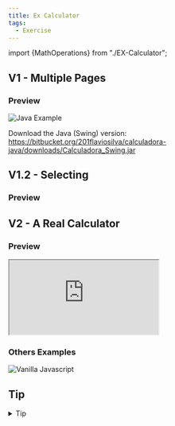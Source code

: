 ```yaml
---
title: Ex Calculator
tags:
  - Exercise
---
```


import {MathOperations} from "./EX-Calculator";

## V1 - Multiple Pages

### Preview

![Java Example](https://bitbucket.org/201flaviosilva/calculadora-java/downloads/Preview.gif)

Download the Java (Swing) version: https://bitbucket.org/201flaviosilva/calculadora-java/downloads/Calculadora_Swing.jar


## V1.2 - Selecting

### Preview

<MathOperations />


## V2 - A Real Calculator
### Preview
<iframe src="https://codesandbox.io/embed/98-calculator-8y0jpy?autoresize=1&fontsize=14&moduleview=1&theme=light&view=preview"
     style={{width:"100%", height:500, border:0, borderRadius: 4, overflow:"hidden"}}
     title="98 Calculator"
     allow="accelerometer; ambient-light-sensor; camera; encrypted-media; geolocation; gyroscope; hid; microphone; midi; payment; usb; vr; xr-spatial-tracking"
     sandbox="allow-forms allow-modals allow-popups allow-presentation allow-same-origin allow-scripts"
   ></iframe>

### Others Examples
![Vanilla Javascript](https://bitbucket.org/201flaviosilva/vanilla-javascript/downloads/Preview-Calculator.gif)


## Tip

<details>
  <summary>Tip</summary>
  <code>eval</code>
</details>
